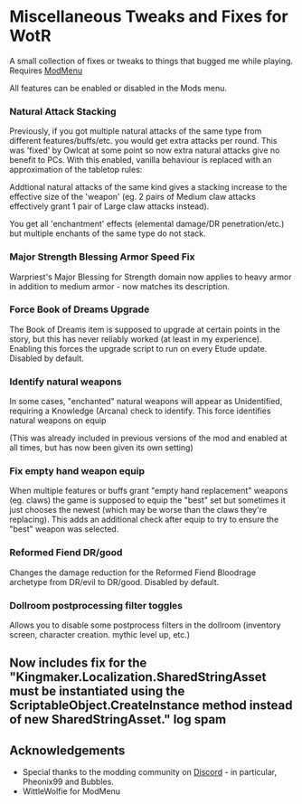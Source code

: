 # Miscellaneous Tweaks and Fixes for WotR

A small collection of fixes or tweaks to things that bugged me while playing.
Requires [ModMenu](https://github.com/WittleWolfie/ModMenu/releases)

All features can be enabled or disabled in the Mods menu.

### Natural Attack Stacking

Previously, if you got multiple natural attacks of the same type from different features/buffs/etc.
you would get extra attacks per round. This was 'fixed' by Owlcat at some point so now extra natural 
attacks give no benefit to PCs. With this enabled, vanilla behaviour is replaced with an approximation
of the tabletop rules:

Addtional natural attacks of the same kind gives a stacking increase to the effective size of the 'weapon'
(eg. 2 pairs of Medium claw attacks effectively grant 1 pair of Large claw attacks instead).

You get all 'enchantment' effects (elemental damage/DR penetration/etc.) but multiple enchants of the same type
do not stack.

### Major Strength Blessing Armor Speed Fix

Warpriest's Major Blessing for Strength domain now applies to heavy armor in addition to medium
armor - now matches its description.

### Force Book of Dreams Upgrade

The Book of Dreams item is supposed to upgrade at certain points in the story,
but this has never reliably worked (at least in my experience). Enabling this forces the 
upgrade script to run on every Etude update. Disabled by default.

### Identify natural weapons

In some cases, "enchanted" natural weapons will appear as Unidentified, requiring a Knowledge (Arcana) check
to identify. This force identifies natural weapons on equip

(This was already included in previous versions of the mod and enabled at all times,
but has now been given its own setting)

### Fix empty hand weapon equip

When multiple features or buffs grant "empty hand replacement" weapons (eg. claws) the game is supposed to equip the "best" set
but sometimes it just chooses the newest (which may be worse than the claws they're replacing).
This adds an additional check after equip to try to ensure the "best" weapon was selected.

### Reformed Fiend DR/good

Changes the damage reduction for the Reformed Fiend Bloodrage archetype from DR/evil to DR/good.
Disabled by default.

### Dollroom postprocessing filter toggles

Allows you to disable some postprocess filters in the dollroom (inventory screen, character creation. mythic level up, etc.)

## Now includes fix for the "Kingmaker.Localization.SharedStringAsset must be instantiated using the ScriptableObject.CreateInstance method instead of new SharedStringAsset." log spam

## Acknowledgements

* Special thanks to the modding community on [Discord](https://discord.com/invite/wotr) - in particular, Pheonix99 and Bubbles.
* WittleWolfie for ModMenu
